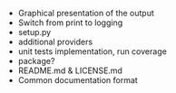 - Graphical presentation of the output
- Switch from print to logging
- setup.py
- additional providers
- unit tests implementation, run coverage
- package?
- README.md & LICENSE.md
- Common documentation format